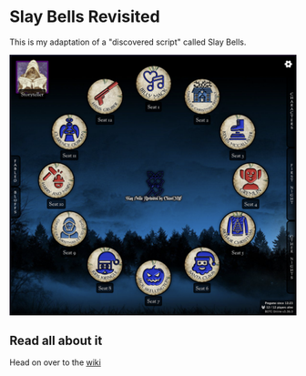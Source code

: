 # Slay Bells Revisited

This is my adaptation of a "discovered script" called Slay Bells.

![Local play in the official app](images/screengrabs/app-example.png)

## Read all about it

Head on over to the [wiki](https://github.com/chizmw/botc-homebrew-slay-bells-revisited/wiki)
